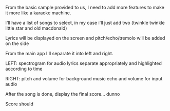 From the basic sample provided to us, I need to add more features to make it more like a karaoke machine.

I'll have a list of songs to select, in my case i'll just add two (twinkle twinkle little star and old macdonald)

Lyrics will be displayed on the screen and pitch/echo/tremolo will be added on the side

From the main app I'll separate it into left and right.

LEFT:
spectrogram for audio
lyrics separate appropriately and highlighted according to time


RIGHT:
pitch and volume for background music
echo and volume for input audio

After the song is done, display the final score... dunno

Score should